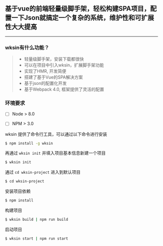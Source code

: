 ## 基于vue的前端轻量级脚手架，轻松构建SPA项目，配置一下Json就搞定一个复杂的系统，维护性和可扩展性大大提高

------

### wksin有什么功能？

> * 轻量级脚手架，安装下载都很快
> * 可以在项目中引入wksin，扩展脚手架功能
> * 实现了HMR, 开发简便
> * 搭建了基于Vue的SPA解决方案
> * 基于json的配置化开发
> * 基于Webpack 4.0, 框架提供了灵活的配置

###  环境要求
- [ ] Node > 8.0
- [ ] NPM > 3.0


wksin 提供了命令行工具，可以通过以下命令进行安装

```bash
$ npm install -g wksin
```

再通过 `wksin init` 并填入项目基本信息新建一个项目

```bash
$ wksin init
```
通过 `cd wksin-project` 进入到默认项目

```bash
$ cd wksin-project
```

安装项目依赖

```bash
$ npm install
```

构建项目

```bash
$ wksin build | npm run build
```

启动项目

```bash
$ wksin start | npm run start
```